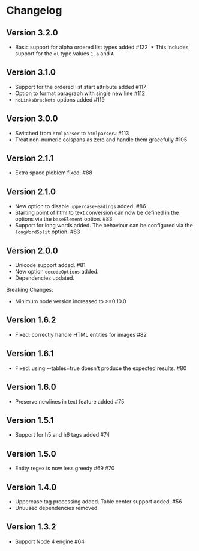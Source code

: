 # Changelog

## Version 3.2.0

 * Basic support for alpha ordered list types added #122
  * This includes support for the `ol` type values `1`, `a` and `A`

## Version 3.1.0

 * Support for the ordered list start attribute added #117
 * Option to format paragraph with single new line #112
 * `noLinksBrackets` options added #119

## Version 3.0.0

 * Switched from `htmlparser` to `htmlparser2` #113
 * Treat non-numeric colspans as zero and handle them gracefully #105

## Version 2.1.1

 * Extra space ploblem fixed. #88

## Version 2.1.0

 * New option to disable `uppercaseHeadings` added. #86
 * Starting point of html to text conversion can now be defined in the options via the `baseElement` option. #83
 * Support for long words added. The behaviour can be configured via the `longWordSplit` option. #83

## Version 2.0.0

 * Unicode support added. #81
 * New option `decodeOptions` added.
 * Dependencies updated.

Breaking Changes:

 * Minimum node version increased to >=0.10.0

## Version 1.6.2

 * Fixed: correctly handle HTML entities for images #82

## Version 1.6.1

 * Fixed: using --tables=true doesn't produce the expected results. #80

## Version 1.6.0

 * Preserve newlines in text feature added #75

## Version 1.5.1

 * Support for h5 and h6 tags added #74

## Version 1.5.0

 * Entity regex is now less greedy #69 #70

## Version 1.4.0

 * Uppercase tag processing added. Table center support added. #56
 * Unuused dependencies removed.

## Version 1.3.2

* Support Node 4 engine #64
